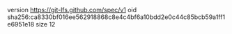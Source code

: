 version https://git-lfs.github.com/spec/v1
oid sha256:ca8330bf016ee562918868c8e4c4bf6a10bdd2e0c44c85bcb59a1ff1e6951e18
size 12
